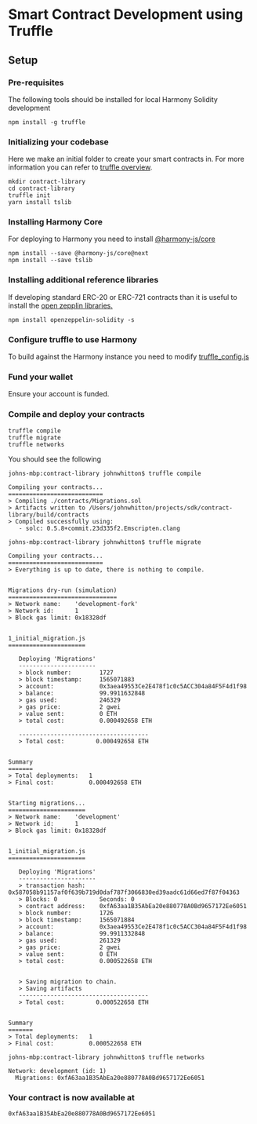 # Smart Contract Development using Truffle

## Setup

### Pre-requisites

The following tools should be installed for local Harmony Solidity development

```text
npm install -g truffle
```

### Initializing your codebase

Here we make an initial folder to create your smart contracts in. For more information you can refer to [truffle overview](https://www.trufflesuite.com/docs/truffle/overview).

```text
mkdir contract-library
cd contract-library
truffle init
yarn install tslib
```

### Installing Harmony Core

For deploying to Harmony you need to install [@harmony-js/core](https://www.npmjs.com/package/@harmony-js/core)

```text
npm install --save @harmony-js/core@next
npm install --save tslib
```

### Installing additional reference libraries

If developing standard ERC-20 or ERC-721 contracts than it is useful to install the [open zepplin libraries.](https://openzeppelin.com/contracts/)

```text
npm install openzeppelin-solidity -s
```

### Configure truffle to use Harmony

To build against the Harmony instance you need to modify [truffle\_config.js](../../../devtools/smart-contract-development/writing-smart-contracts/untitled.md)

### Fund your wallet

Ensure your account is funded.

### Compile and deploy your contracts

```text
truffle compile
truffle migrate
truffle networks
```

You should see the following

```text
johns-mbp:contract-library johnwhitton$ truffle compile

Compiling your contracts...
===========================
> Compiling ./contracts/Migrations.sol
> Artifacts written to /Users/johnwhitton/projects/sdk/contract-library/build/contracts
> Compiled successfully using:
   - solc: 0.5.8+commit.23d335f2.Emscripten.clang

johns-mbp:contract-library johnwhitton$ truffle migrate

Compiling your contracts...
===========================
> Everything is up to date, there is nothing to compile.


Migrations dry-run (simulation)
===============================
> Network name:    'development-fork'
> Network id:      1
> Block gas limit: 0x18328df


1_initial_migration.js
======================

   Deploying 'Migrations'
   ----------------------
   > block number:        1727
   > block timestamp:     1565071883
   > account:             0x3aea49553Ce2E478f1c0c5ACC304a84F5F4d1f98
   > balance:             99.9911632848
   > gas used:            246329
   > gas price:           2 gwei
   > value sent:          0 ETH
   > total cost:          0.000492658 ETH

   -------------------------------------
   > Total cost:         0.000492658 ETH


Summary
=======
> Total deployments:   1
> Final cost:          0.000492658 ETH


Starting migrations...
======================
> Network name:    'development'
> Network id:      1
> Block gas limit: 0x18328df


1_initial_migration.js
======================

   Deploying 'Migrations'
   ----------------------
   > transaction hash:    0x587058b91157af0f639b719d0daf787f3066830ed39aadc61d66ed7f87f04363
   > Blocks: 0            Seconds: 0
   > contract address:    0xfA63aa1B35AbEa20e880778A0Bd9657172Ee6051
   > block number:        1726
   > block timestamp:     1565071884
   > account:             0x3aea49553Ce2E478f1c0c5ACC304a84F5F4d1f98
   > balance:             99.9911332848
   > gas used:            261329
   > gas price:           2 gwei
   > value sent:          0 ETH
   > total cost:          0.000522658 ETH


   > Saving migration to chain.
   > Saving artifacts
   -------------------------------------
   > Total cost:         0.000522658 ETH


Summary
=======
> Total deployments:   1
> Final cost:          0.000522658 ETH

johns-mbp:contract-library johnwhitton$ truffle networks

Network: development (id: 1)
  Migrations: 0xfA63aa1B35AbEa20e880778A0Bd9657172Ee6051
```

### Your contract is now available at

```text
0xfA63aa1B35AbEa20e880778A0Bd9657172Ee6051
```

